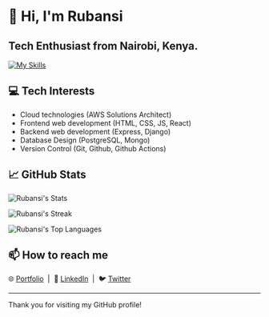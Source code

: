 # 👋 Hi, I'm Rubansi

Tech Enthusiast from Nairobi, Kenya.
---
[![My Skills](https://skillicons.dev/icons?i=html,css,js,python,figma,linux,wordpress,aws,git,github,vscode,mongodb,express,react,nodejs)](https://skillicons.dev)

## 💻 Tech Interests

- Cloud technologies (AWS Solutions Architect)  
- Frontend web development (HTML, CSS, JS, React)  
- Backend web development (Express, Django)
- Database Design (PostgreSQL, Mongo)
- Version Control (Git, Github, Github Actions)


## 📈 GitHub Stats

![Rubansi's Stats](https://github-readme-stats.vercel.app/api?username=Rubansi&theme=algolia&show_icons=true&hide_border=true&count_private=true)

![Rubansi's Streak](https://github-readme-streak-stats.herokuapp.com/?user=Rubansi&theme=algolia&hide_border=true)

![Rubansi's Top Languages](https://github-readme-stats.vercel.app/api/top-langs/?username=Rubansi&theme=algolia&show_icons=true&hide_border=true&layout=compact)


## 📫 How to reach me

🌐 [Portfolio](https://rubansi.netlify.app/)  | 
🔗 [LinkedIn](https://www.linkedin.com/in/rubansi)  | 
🐦 [Twitter](https://twitter.com/Rubansi254)

---

Thank you for visiting my GitHub profile!

